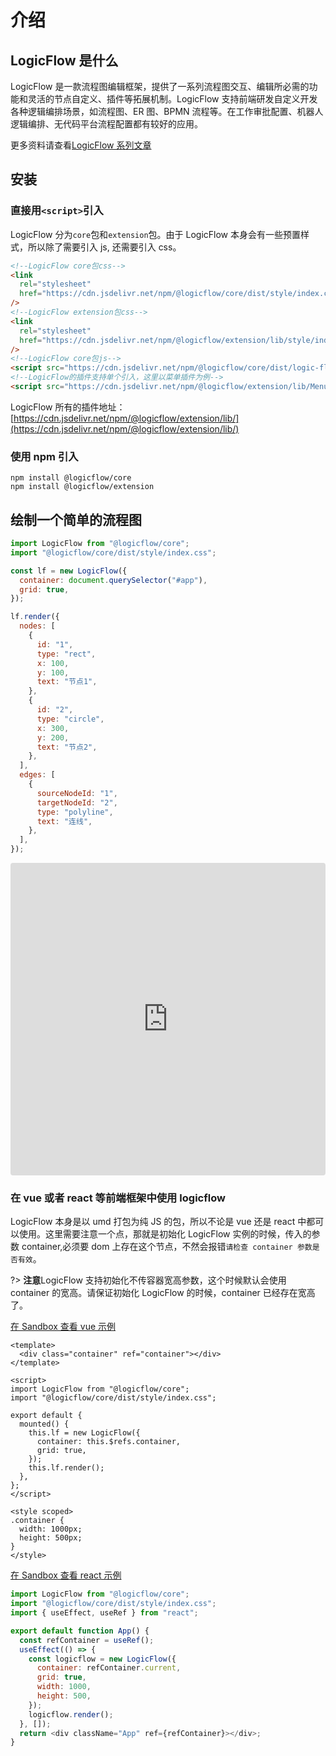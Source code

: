 # 介绍

## LogicFlow 是什么

LogicFlow 是一款流程图编辑框架，提供了一系列流程图交互、编辑所必需的功能和灵活的节点自定义、插件等拓展机制。LogicFlow 支持前端研发自定义开发各种逻辑编排场景，如流程图、ER 图、BPMN 流程等。在工作审批配置、机器人逻辑编排、无代码平台流程配置都有较好的应用。

更多资料请查看[LogicFlow 系列文章](/article/article01.html)

## 安装

### 直接用`<script>`引入

LogicFlow 分为`core`包和`extension`包。由于 LogicFlow 本身会有一些预置样式，所以除了需要引入 js, 还需要引入 css。

```html
<!--LogicFlow core包css-->
<link
  rel="stylesheet"
  href="https://cdn.jsdelivr.net/npm/@logicflow/core/dist/style/index.css"
/>
<!--LogicFlow extension包css-->
<link
  rel="stylesheet"
  href="https://cdn.jsdelivr.net/npm/@logicflow/extension/lib/style/index.css"
/>
<!--LogicFlow core包js-->
<script src="https://cdn.jsdelivr.net/npm/@logicflow/core/dist/logic-flow.js"></script>
<!--LogicFlow的插件支持单个引入，这里以菜单插件为例-->
<script src="https://cdn.jsdelivr.net/npm/@logicflow/extension/lib/Menu.js"></script>
```

LogicFlow 所有的插件地址：[https://cdn.jsdelivr.net/npm/@logicflow/extension/lib/](https://cdn.jsdelivr.net/npm/@logicflow/extension/lib/)

### 使用 npm 引入

```shell
npm install @logicflow/core
npm install @logicflow/extension
```

## 绘制一个简单的流程图

```js
import LogicFlow from "@logicflow/core";
import "@logicflow/core/dist/style/index.css";

const lf = new LogicFlow({
  container: document.querySelector("#app"),
  grid: true,
});

lf.render({
  nodes: [
    {
      id: "1",
      type: "rect",
      x: 100,
      y: 100,
      text: "节点1",
    },
    {
      id: "2",
      type: "circle",
      x: 300,
      y: 200,
      text: "节点2",
    },
  ],
  edges: [
    {
      sourceNodeId: "1",
      targetNodeId: "2",
      type: "polyline",
      text: "连线",
    },
  ],
});
```

<iframe src="https://codesandbox.io/embed/cranky-rubin-700y0?fontsize=14&hidenavigation=1&theme=dark"
  style="width:100%; height:500px; border:0; border-radius: 4px; overflow:hidden;"
  title="cranky-rubin-700y0"
  allow="accelerometer; ambient-light-sensor; camera; encrypted-media; geolocation; gyroscope; hid; microphone; midi; payment; usb; vr; xr-spatial-tracking"
  sandbox="allow-forms allow-modals allow-popups allow-presentation allow-same-origin allow-scripts"
></iframe>

### 在 vue 或者 react 等前端框架中使用 logicflow

LogicFlow 本身是以 umd 打包为纯 JS 的包，所以不论是 vue 还是 react 中都可以使用。这里需要注意一个点，那就是初始化 LogicFlow 实例的时候，传入的参数 container,必须要 dom 上存在这个节点，不然会报错`请检查 container 参数是否有效`。

?> **注意**LogicFlow 支持初始化不传容器宽高参数，这个时候默认会使用 container 的宽高。请保证初始化 LogicFlow 的时候，container 已经存在宽高了。

[在 Sandbox 查看 vue 示例](https://codesandbox.io/s/github/towersxu/logicflow-vue-base/tree/main/?fontsize=14&hidenavigation=1&theme=dark)

```vue
<template>
  <div class="container" ref="container"></div>
</template>

<script>
import LogicFlow from "@logicflow/core";
import "@logicflow/core/dist/style/index.css";

export default {
  mounted() {
    this.lf = new LogicFlow({
      container: this.$refs.container,
      grid: true,
    });
    this.lf.render();
  },
};
</script>

<style scoped>
.container {
  width: 1000px;
  height: 500px;
}
</style>
```

[在 Sandbox 查看 react 示例](https://codesandbox.io/s/github/towersxu/logicflow-react-base/tree/main/?fontsize=14&hidenavigation=1&theme=dark)

```js
import LogicFlow from "@logicflow/core";
import "@logicflow/core/dist/style/index.css";
import { useEffect, useRef } from "react";

export default function App() {
  const refContainer = useRef();
  useEffect(() => {
    const logicflow = new LogicFlow({
      container: refContainer.current,
      grid: true,
      width: 1000,
      height: 500,
    });
    logicflow.render();
  }, []);
  return <div className="App" ref={refContainer}></div>;
}
```
